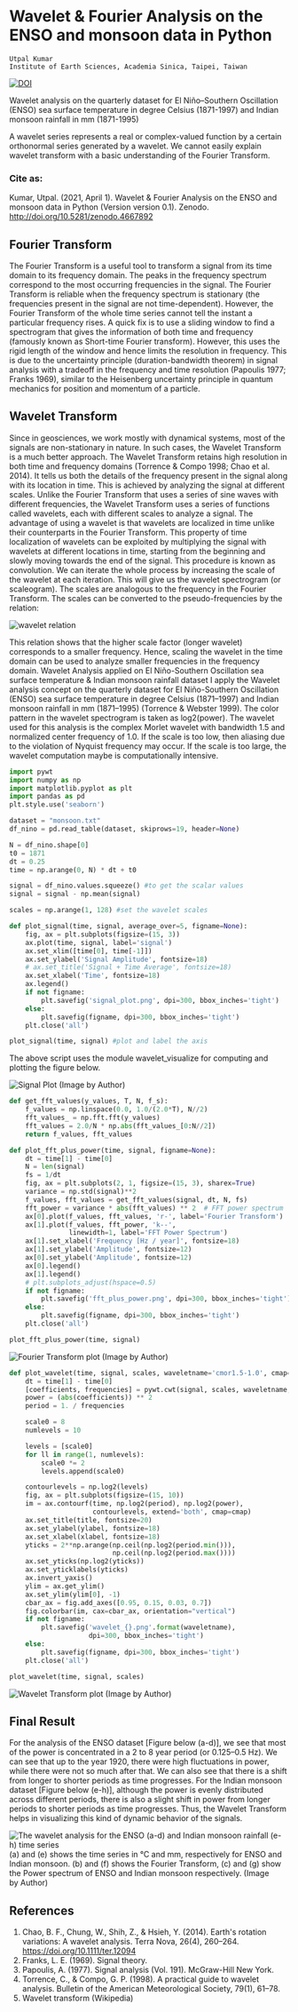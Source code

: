 # Wavelet & Fourier Analysis on the ENSO and monsoon data in Python
```
Utpal Kumar
Institute of Earth Sciences, Academia Sinica, Taipei, Taiwan
```
[![DOI](https://zenodo.org/badge/DOI/10.5281/zenodo.4667892.svg)](http://doi.org/10.5281/zenodo.4667892)

Wavelet analysis on the quarterly dataset for El Niño–Southern Oscillation (ENSO) sea surface temperature in degree Celsius (1871-1997) and Indian monsoon rainfall in mm (1871-1995)

A wavelet series represents a real or complex-valued function by a certain orthonormal series generated by a wavelet. We cannot easily explain wavelet transform with a basic understanding of the Fourier Transform.

### Cite as:
Kumar, Utpal. (2021, April 1). Wavelet & Fourier Analysis on the ENSO and monsoon data in Python (Version version 0.1). Zenodo. http://doi.org/10.5281/zenodo.4667892

## Fourier Transform
The Fourier Transform is a useful tool to transform a signal from its time domain to its frequency domain. The peaks in the frequency spectrum correspond to the most occurring frequencies in the signal. The Fourier Transform is reliable when the frequency spectrum is stationary (the frequencies present in the signal are not time-dependent). However, the Fourier Transform of the whole time series cannot tell the instant a particular frequency rises.
A quick fix is to use a sliding window to find a spectrogram that gives the information of both time and frequency (famously known as Short-time Fourier transform). However, this uses the rigid length of the window and hence limits the resolution in frequency. This is due to the uncertainty principle (duration-bandwidth theorem) in signal analysis with a tradeoff in the frequency and time resolution (Papoulis 1977; Franks 1969), similar to the Heisenberg uncertainty principle in quantum mechanics for position and momentum of a particle.


## Wavelet Transform
Since in geosciences, we work mostly with dynamical systems, most of the signals are non-stationary in nature. In such cases, the Wavelet Transform is a much better approach.
The Wavelet Transform retains high resolution in both time and frequency domains (Torrence & Compo 1998; Chao et al. 2014). It tells us both the details of the frequency present in the signal along with its location in time. This is achieved by analyzing the signal at different scales. Unlike the Fourier Transform that uses a series of sine waves with different frequencies, the Wavelet Transform uses a series of functions called wavelets, each with different scales to analyze a signal. The advantage of using a wavelet is that wavelets are localized in time unlike their counterparts in the Fourier Transform. This property of time localization of wavelets can be exploited by multiplying the signal with wavelets at different locations in time, starting from the beginning and slowly moving towards the end of the signal. This procedure is known as convolution. We can iterate the whole process by increasing the scale of the wavelet at each iteration. This will give us the wavelet spectrogram (or scaleogram). The scales are analogous to the frequency in the Fourier Transform. The scales can be converted to the pseudo-frequencies by the relation:

![wavelet relation](https://miro.medium.com/max/700/1*91qtF5TLwXTydVX6EBNgQg.png)

This relation shows that the higher scale factor (longer wavelet) corresponds to a smaller frequency. Hence, scaling the wavelet in the time domain can be used to analyze smaller frequencies in the frequency domain.
Wavelet Analysis applied on El Niño-Southern Oscillation sea surface temperature & Indian monsoon rainfall dataset
I apply the Wavelet analysis concept on the quarterly dataset for El Niño-Southern Oscillation (ENSO) sea surface temperature in degree Celsius (1871–1997) and Indian monsoon rainfall in mm (1871–1995) (Torrence & Webster 1999). The color pattern in the wavelet spectrogram is taken as log2(power). The wavelet used for this analysis is the complex Morlet wavelet with bandwidth 1.5 and normalized center frequency of 1.0. If the scale is too low, then aliasing due to the violation of Nyquist frequency may occur. If the scale is too large, the wavelet computation maybe is computationally intensive.

```python
import pywt
import numpy as np
import matplotlib.pyplot as plt
import pandas as pd
plt.style.use('seaborn')

dataset = "monsoon.txt"
df_nino = pd.read_table(dataset, skiprows=19, header=None)

N = df_nino.shape[0]
t0 = 1871
dt = 0.25
time = np.arange(0, N) * dt + t0

signal = df_nino.values.squeeze() #to get the scalar values
signal = signal - np.mean(signal)

scales = np.arange(1, 128) #set the wavelet scales

def plot_signal(time, signal, average_over=5, figname=None):
    fig, ax = plt.subplots(figsize=(15, 3))
    ax.plot(time, signal, label='signal')
    ax.set_xlim([time[0], time[-1]])
    ax.set_ylabel('Signal Amplitude', fontsize=18)
    # ax.set_title('Signal + Time Average', fontsize=18)
    ax.set_xlabel('Time', fontsize=18)
    ax.legend()
    if not figname:
        plt.savefig('signal_plot.png', dpi=300, bbox_inches='tight')
    else:
        plt.savefig(figname, dpi=300, bbox_inches='tight')
    plt.close('all')

plot_signal(time, signal) #plot and label the axis
```

The above script uses the module wavelet_visualize for computing and plotting the figure below.

![Signal Plot (Image by Author)](https://miro.medium.com/max/700/0*9ausTvjY8lmKFNOk.png)

```python
def get_fft_values(y_values, T, N, f_s):
    f_values = np.linspace(0.0, 1.0/(2.0*T), N//2)
    fft_values_ = np.fft.fft(y_values)
    fft_values = 2.0/N * np.abs(fft_values_[0:N//2])
    return f_values, fft_values

def plot_fft_plus_power(time, signal, figname=None):
    dt = time[1] - time[0]
    N = len(signal)
    fs = 1/dt
    fig, ax = plt.subplots(2, 1, figsize=(15, 3), sharex=True)
    variance = np.std(signal)**2
    f_values, fft_values = get_fft_values(signal, dt, N, fs)
    fft_power = variance * abs(fft_values) ** 2  # FFT power spectrum
    ax[0].plot(f_values, fft_values, 'r-', label='Fourier Transform')
    ax[1].plot(f_values, fft_power, 'k--',
               linewidth=1, label='FFT Power Spectrum')
    ax[1].set_xlabel('Frequency [Hz / year]', fontsize=18)
    ax[1].set_ylabel('Amplitude', fontsize=12)
    ax[0].set_ylabel('Amplitude', fontsize=12)
    ax[0].legend()
    ax[1].legend()
    # plt.subplots_adjust(hspace=0.5)
    if not figname:
        plt.savefig('fft_plus_power.png', dpi=300, bbox_inches='tight')
    else:
        plt.savefig(figname, dpi=300, bbox_inches='tight')
    plt.close('all')

plot_fft_plus_power(time, signal)
```

![Fourier Transform plot (Image by Author)](https://miro.medium.com/max/700/0*6_veY_8ZboCHQgdA.png)

```python
def plot_wavelet(time, signal, scales, waveletname='cmor1.5-1.0', cmap=plt.cm.seismic, title='Wavelet Transform (Power Spectrum) of signal', ylabel='Period (years)', xlabel='Time', figname=None):
    dt = time[1] - time[0]
    [coefficients, frequencies] = pywt.cwt(signal, scales, waveletname, dt)
    power = (abs(coefficients)) ** 2
    period = 1. / frequencies

    scale0 = 8
    numlevels = 10

    levels = [scale0]
    for ll in range(1, numlevels):
        scale0 *= 2
        levels.append(scale0)

    contourlevels = np.log2(levels)
    fig, ax = plt.subplots(figsize=(15, 10))
    im = ax.contourf(time, np.log2(period), np.log2(power),
                     contourlevels, extend='both', cmap=cmap)
    ax.set_title(title, fontsize=20)
    ax.set_ylabel(ylabel, fontsize=18)
    ax.set_xlabel(xlabel, fontsize=18)
    yticks = 2**np.arange(np.ceil(np.log2(period.min())),
                          np.ceil(np.log2(period.max())))
    ax.set_yticks(np.log2(yticks))
    ax.set_yticklabels(yticks)
    ax.invert_yaxis()
    ylim = ax.get_ylim()
    ax.set_ylim(ylim[0], -1)
    cbar_ax = fig.add_axes([0.95, 0.15, 0.03, 0.7])
    fig.colorbar(im, cax=cbar_ax, orientation="vertical")
    if not figname:
        plt.savefig('wavelet_{}.png'.format(waveletname),
                    dpi=300, bbox_inches='tight')
    else:
        plt.savefig(figname, dpi=300, bbox_inches='tight')
    plt.close('all')

plot_wavelet(time, signal, scales)
```

![Wavelet Transform plot (Image by Author)](https://miro.medium.com/max/700/0*H0yC1LXWJdSxqaib.png)

## Final Result
For the analysis of the ENSO dataset [Figure below (a-d)], we see that most of the power is concentrated in a 2 to 8 year period (or 0.125–0.5 Hz). We can see that up to the year 1920, there were high fluctuations in power, while there were not so much after that. We can also see that there is a shift from longer to shorter periods as time progresses. For the Indian monsoon dataset [Figure below (e-h)], although the power is evenly distributed across different periods, there is also a slight shift in power from longer periods to shorter periods as time progresses. Thus, the Wavelet Transform helps in visualizing this kind of dynamic behavior of the signals.

![The wavelet analysis for the ENSO (a-d) and Indian monsoon rainfall (e-h) time series](https://miro.medium.com/max/700/0*w0UqZ1cPPIJrRq16.png)
(a) and (e) shows the time series in °C and mm, respectively for ENSO and Indian monsoon. (b) and (f) shows the Fourier Transform, (c) and (g) show the Power spectrum of ENSO and Indian monsoon respectively. (Image by Author)

## References
1. Chao, B. F., Chung, W., Shih, Z., & Hsieh, Y. (2014). Earth's rotation variations: A wavelet analysis. Terra Nova, 26(4), 260–264. https://doi.org/10.1111/ter.12094
1. Franks, L. E. (1969). Signal theory.
1. Papoulis, A. (1977). Signal analysis (Vol. 191). McGraw-Hill New York.
1. Torrence, C., & Compo, G. P. (1998). A practical guide to wavelet analysis. Bulletin of the American Meteorological Society, 79(1), 61–78.
1. Wavelet transform (Wikipedia)
